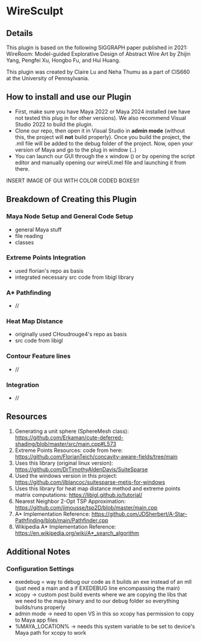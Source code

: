 # WireSculpt

## Details
This plugin is based on the following SIGGRAPH paper published in 2021: WireRoom: Model-guided Explorative Design of Abstract Wire Art by Zhijin Yang, Pengfei Xu, Hongbo Fu, and Hui Huang.

This plugin was created by Claire Lu and Neha Thumu as a part of CIS660 at the University of Pennsylvania. 

## How to install and use our Plugin 
- First, make sure you have Maya 2022 or Maya 2024 installed (we have not tested this plug in for other versions). We also recommend Visual Studio 2022 to build the plugin.
- Clone our repo, then open it in Visual Studio in **admin mode** (without this, the project will **not** build properly). Once you build the project, the .mll file will be added to the debug folder of the project. Now, open your version of Maya and go to the plug in window (..)
- You can launch our GUI through the x window () or by opening the script editor and manually opening our wireUI.mel file and launching it from there.

INSERT IMAGE OF GUI WITH COLOR CODED BOXES!!

## Breakdown of Creating this Plugin 
### Maya Node Setup and General Code Setup 
- general Maya stuff
- file reading
- classes 
### Extreme Points Integration 
- used florian's repo as basis
- integrated necessary src code from libigl library
### A* Pathfinding 
- //
### Heat Map Distance 
- originally used CHoudrouge4's repo as basis 
- src code from libigl
### Contour Feature lines 
- //
### Integration 
- // 

## Resources
1. Generating a unit sphere (SphereMesh class): https://github.com/Erkaman/cute-deferred-shading/blob/master/src/main.cpp#L573
2. Extreme Points Resources:
code from here: https://github.com/FlorianTeich/concavity-aware-fields/tree/main
3. Uses this library (original linux version): https://github.com/DrTimothyAldenDavis/SuiteSparse
4. Used the windows version in this project: https://github.com/jlblancoc/suitesparse-metis-for-windows
5. Uses this library for heat map distance method and extreme points matrix computations: https://libigl.github.io/tutorial/
7. Nearest Neighbor 2-Opt TSP Approximation: https://github.com/jimousse/tsp2D/blob/master/main.cpp
9. A* Implementation Reference: https://github.com/JDSherbert/A-Star-Pathfinding/blob/main/Pathfinder.cpp
11. Wikipedia A* Implementation Reference: https://en.wikipedia.org/wiki/A*_search_algorithm

## Additional Notes 
### Configuration Settings
- exedebug = way to debug our code as it builds an exe instead of an mll (just need a main and a if EXEDEBUG line encompassing the main)
- xcopy -> custom post build events where we are copying the libs that we need to the maya binary and to our debug folder so everything builds/runs properly
- admin mode -> need to open VS in this so xcopy has permission to copy to Maya app files
- %MAYA_LOCATION% -> needs this system variable to be set to device's Maya path for xcopy to work
